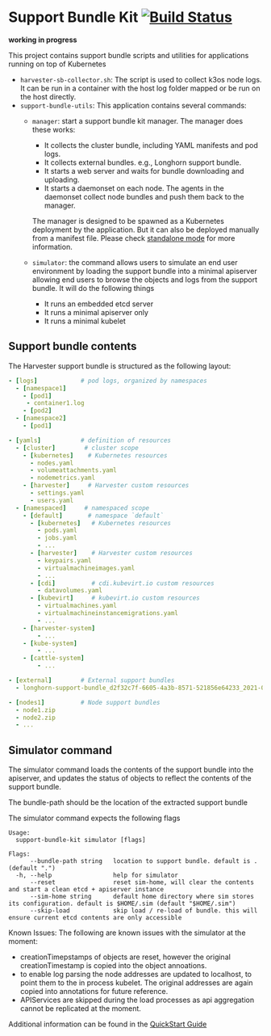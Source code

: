 # Support Bundle Kit [![Build Status](http://drone-publish.rancher.io/api/badges/rancher/support-bundle-kit/status.svg)](http://drone-publish.rancher.io/rancher/support-bundle-kit)

**working in progress**

This project contains support bundle scripts and utilities for applications running on top of Kubernetes

- `harvester-sb-collector.sh`: The script is used to collect k3os node logs. It can be run in a container with the host log folder mapped or be run on the host directly.
- `support-bundle-utils`: This application contains several commands:
  - `manager`: start a support bundle kit manager. The manager does these works:
    - It collects the cluster bundle, including YAML manifests and pod logs.
    - It collects external bundles. e.g., Longhorn support bundle.
    - It starts a web server and waits for bundle downloading and uploading.
    - It starts a daemonset on each node. The agents in the daemonset collect node bundles and push them back to the manager.

    The manager is designed to be spawned as a Kubernetes deployment by the application. But it can also be deployed manually from a manifest file. Please check [standalone mode](./docs/standalone.md) for more information.
  - `simulator`: the command allows users to simulate an end user environment by loading the support bundle into a minimal apiserver allowing end users to browse the objects and logs from the support bundle. It will do the following things
    - It runs an embedded etcd server
    - It runs a minimal apiserver only
    - It runs a minimal kubelet
  

## Support bundle contents

The Harvester support bundle is structured as the following layout:

```yaml
- [logs]            # pod logs, organized by namespaces
  - [namespace1]
    - [pod1]
     - container1.log
    - [pod2]
  - [namespace2]
    - [pod1]

- [yamls]           # definition of resources
  - [cluster]        # cluster scope
    - [kubernetes]    # Kubernetes resources
      - nodes.yaml
      - volumeattachments.yaml
      - nodemetrics.yaml
    - [harvester]     # Harvester custom resources
      - settings.yaml
      - users.yaml
  - [namespaced]     # namespaced scope
    - [default]       # namespace `default`
      - [kubernetes]   # Kubernetes resources
        - pods.yaml
        - jobs.yaml
        - ...
      - [harvester]    # Harvester custom resources
        - keypairs.yaml
        - virtualmachineimages.yaml
        - ...
      - [cdi]          # cdi.kubevirt.io custom resources
        - datavolumes.yaml
      - [kubevirt]     # kubevirt.io custom resources
        - virtualmachines.yaml
        - virtualmachineinstancemigrations.yaml
        - ...
    - [harvester-system]
        - ...
    - [kube-system]
        - ...
    - [cattle-system]
        - ...

- [external]        # External support bundles
  - longhorn-support-bundle_d2f32c7f-6605-4a3b-8571-521856e64233_2021-05-05T03-28-37Z.zip

- [nodes1]          # Node support bundles
  - node1.zip
  - node2.zip
  - ...
```

## Simulator command

The simulator command loads the contents of the support bundle into the apiserver, and updates the status of objects to reflect the contents of the support bundle.

The bundle-path should be the location of the extracted support bundle

The simulator command expects the following flags

```
Usage:
  support-bundle-kit simulator [flags]

Flags:
      --bundle-path string   location to support bundle. default is . (default ".")
  -h, --help                 help for simulator
      --reset                reset sim-home, will clear the contents and start a clean etcd + apiserver instance
      --sim-home string      default home directory where sim stores its configuration. default is $HOME/.sim (default "$HOME/.sim")
      --skip-load            skip load / re-load of bundle. this will ensure current etcd contents are only accessible

```

Known Issues: 
The following are known issues with the simulator at the moment:
* creationTimepstamps of objects are reset, however the original creationTimestamp is copied into the object annoations.
* to enable log parsing the node addresses are updated to localhost, to point them to the in process kubelet. The original addresses are again copied into annotations for future reference.
* APIServices are skipped during the load processes as api aggregation cannot be replicated at the moment.

Additional information can be found in the [QuickStart Guide](./docs/quickstart.md)


